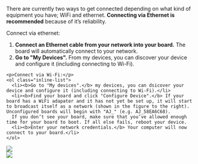 <div class="row">
  <div class="col-md-6 col-sm-12 col-no-padding">
    <p>There are currently two ways to get connected depending on what kind of equipment you have; WiFi and ethernet. <b>Connecting via Ethernet is recommended</b> because of it’s reliability.</p>
    <p>Connect via ethernet:</p>
    <ol class="inline-list">
      <li><b>Connect an Ethernet cable from your network into your board.</b> The board will automatically connect to your network.</li>
      <li><b>Go to "My Devices".</b> From my devices, you can discover your device and configure it (including connecting to Wi-Fi).</li>
    </ol>
    
    <p>Connect via Wi-Fi:</p>
    <ol class="inline-list">
      <li><b>Go to "My devices".</b> my devices, you can dsicover your device and configure it (including connecting to Wi-Fi).</li>  
      <li><b>Find your board and click "Configure Device".</b> If your board has a WiFi adapater and it has not yet be set up, it will start to broadcast itself as a network (shown in the figure to the right). Unconfigured boards will begin with "AJ_" (e.g. AJ_58EA6C68).
      If you don’t see your board, make sure that you’ve allowed enough time for your board to boot. If all else fails, reboot your device.
      <li><b>Enter your network credentials.</b> Your computer will now connect to your board.</li> 
    </ol>
  </div>
  <div class="col-md-6 col-sm-12">
    <img src="{{site.baseurl}}/images/get-started/dashboard-2.png" />
    <br>
    <img src="{{site.baseurl}}/images/get-started/dashboard-3.png" />
  </div>
</div>
